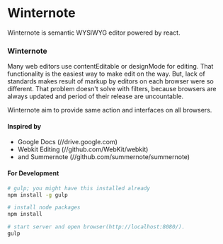 # Winternote
Winternote is semantic WYSIWYG editor powered by react. 

### Winternote
Many web editors use contentEditable or designMode for editing. That functionality is the easiest way to make edit on the way.
But, lack of standards makes result of markup by editors on each browser were so different. That problem doesn't solve with filters,
because browsers are always updated and period of their release are uncountable.

Winternote aim to provide same action and interfaces on all browsers.

#### Inspired by

* Google Docs (//drive.google.com)
* Webkit Editing (//github.com/WebKit/webkit)
* and Summernote (//github.com/summernote/summernote)

#### For Development
```bash
# gulp; you might have this installed already
npm install -g gulp

# install node packages
npm install

# start server and open browser(http://localhost:8080/).
gulp
```
